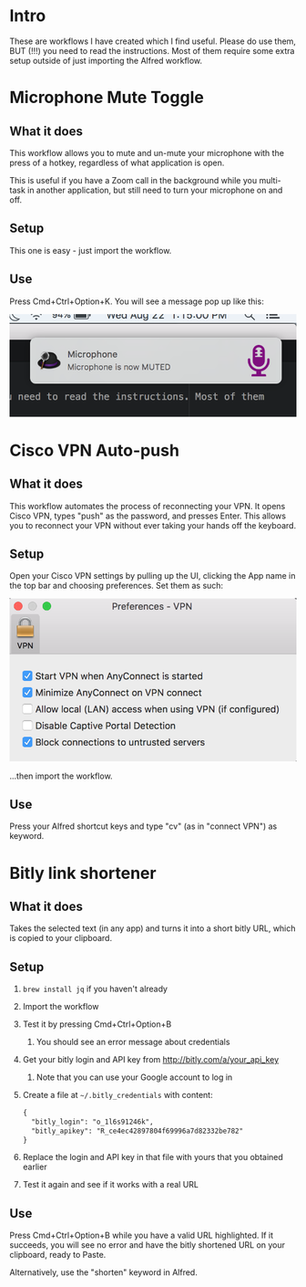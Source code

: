 # Intro

These are workflows I have created which I find useful. Please do use them, BUT (!!!) you need to read the instructions. Most of them require some extra setup outside of just importing the Alfred workflow.

# Microphone Mute Toggle

## What it does

This workflow allows you to mute and un-mute your microphone with the press of a hotkey, regardless of what application is open.

This is useful if you have a Zoom call in the background while you multi-task in another application, but still need to turn your microphone on and off.

## Setup

This one is easy - just import the workflow.

## Use

Press Cmd+Ctrl+Option+K. You will see a message pop up like this:

![Microphone mute screenshot](mic-mute-toggle-screenshot.png)

# Cisco VPN Auto-push

## What it does

This workflow automates the process of reconnecting your VPN. It opens Cisco VPN, types "push" as the password, and presses Enter. This allows you to reconnect your VPN without ever taking your hands off the keyboard.

## Setup

Open your Cisco VPN settings by pulling up the UI, clicking the App name in the top bar and choosing preferences. Set them as such:

![Cisco VPN settings](cisco-vpn-settings.png)

...then import the workflow.

## Use

Press your Alfred shortcut keys and type "cv" (as in "connect VPN") as keyword.

# Bitly link shortener

## What it does

Takes the selected text (in any app) and turns it into a short bitly URL, which is copied to your clipboard.

## Setup

1. `brew install jq` if you haven't already
1. Import the workflow
1. Test it by pressing Cmd+Ctrl+Option+B
    1. You should see an error message about credentials
1. Get your bitly login and API key from http://bitly.com/a/your_api_key
    1. Note that you can use your Google account to log in
1. Create a file at `~/.bitly_credentials` with content:

    ```
    {
      "bitly_login": "o_1l6s91246k",
      "bitly_apikey": "R_ce4ec42897804f69996a7d82332be782"
    }
    ```
1. Replace the login and API key in that file with yours that you obtained earlier
1. Test it again and see if it works with a real URL

## Use

Press Cmd+Ctrl+Option+B while you have a valid URL highlighted. If it succeeds, you will see no error and have the bitly shortened URL on your clipboard, ready to Paste.

Alternatively, use the "shorten" keyword in Alfred.
